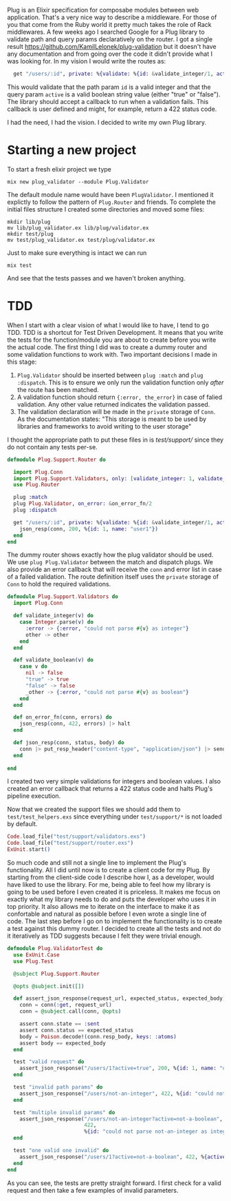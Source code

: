 Plug is an Elixir specification for composabe modules between web application. That's a very nice way to describe a middleware.
For those of you that come from the Ruby world it pretty much takes the role of Rack middlewares.
A few weeks ago I searched Google for a Plug library to validate path and query params declaratively on the router.
I got a single result https://github.com/KamilLelonek/plug-validation but it doesn't have any documentation and from going over the code it didn't provide what I was looking for.
In my vision I would write the routes as:
```elixir
  get "/users/:id", private: %{validate: %{id: &validate_integer/1, active: &validate_boolean/1}} do
```
This would validate that the path param `id` is a valid integer and that the query param `active` is a valid boolean string value (either "true" or "false").
The library should accept a callback to run when a validation fails. This callback is user defined and might, for example, return a 422 status code.

I had the need, I had the vision. I decided to write my own Plug library.

# Starting a new project

To start a fresh elixir project we type
```
mix new plug_validator --module Plug.Validator
```

The default module name would have been `PlugValidator`. I mentioned it explictly to follow the pattern of `Plug.Router` and friends.
To complete the initial files structure I created some directories and moved some files:
```
mkdir lib/plug
mv lib/plug_validator.ex lib/plug/validator.ex
mkdir test/plug
mv test/plug_validator.ex test/plug/validator.ex
```
Just to make sure everything is intact we can run
```
mix test
```

And see that the tests passes and we haven't broken anything.

# TDD

When I start with a clear vision of what I would like to have, I tend to go TDD.
TDD is a shortcut for Test Driven Development. It means that you write the tests for the function/module you are about to create before you write the actual code.
The first thing I did was to create a dummy router and some validation functions to work with. Two important decisions I made in this stage:

1. `Plug.Validator` should be inserted between `plug :match` and `plug :dispatch`. This is to ensure we only run the validation function only _after_ the route has been matched.
2. A validation function should return `{:error, the_error}` in case of falied validation. Any other value returned indicates the validation passed.
3. The validation declaration will be made in the `private` storage of `Conn`. As the documentation states: "This storage is meant to be used by libraries and frameworks to avoid writing to the user storage"

I thought the appropriate path to put these files in is *test/support/* since they do not contain any tests per-se.
```elixir
defmodule Plug.Support.Router do

  import Plug.Conn
  import Plug.Support.Validators, only: [validate_integer: 1, validate_boolean: 1, on_error_fn: 2, json_resp: 3]
  use Plug.Router

  plug :match
  plug Plug.Validator, on_error: &on_error_fn/2
  plug :dispatch

  get "/users/:id", private: %{validate: %{id: &validate_integer/1, active: &validate_boolean/1}} do
    json_resp(conn, 200, %{id: 1, name: "user1"})
  end
end
```
The dummy router shows exactly how the plug validator should be used.
We use `plug Plug.Validator` between the match and dispatch plugs. We also provide an error callback that will receive the `conn` and error list in case of a failed validation.
The route definition itself uses the `private` storage of `Conn` to hold the required validations. 
```elixir
defmodule Plug.Support.Validators do
  import Plug.Conn

  def validate_integer(v) do
    case Integer.parse(v) do
      :error -> {:error, "could not parse #{v} as integer"}
      other -> other
    end
  end

  def validate_boolean(v) do
    case v do
      nil -> false
      "true" -> true
      "false" -> false
      _other -> {:error, "could not parse #{v} as boolean"}
    end
  end

  def on_error_fn(conn, errors) do
    json_resp(conn, 422, errors) |> halt
  end

  def json_resp(conn, status, body) do
    conn |> put_resp_header("content-type", "application/json") |> send_resp(status, Poison.encode!(body))
  end
  
end
```
I created two very simple validations for integers and boolean values. I also created an error callback that returns a 422 status code and halts Plug's pipeline execution.

Now that we created the support files we should add them to `test/test_helpers.exs` since everything under `test/support/*` is not loaded by default.
```elixir
Code.load_file("test/support/validators.exs")
Code.load_file("test/support/router.exs")
ExUnit.start()
```

So much code and still not a single line to implement the Plug's functionality.
All I did until now is to create a client code for my Plug. By starting from the client-side code I describe how I, as a developer, would have liked to use the library. For me, being able to feel how my library is going to be used before I even created it is priceless. It makes me focus on exactly what my library needs to do and puts the developer who uses it in top priority. It also allows me to iterate on the interface to make it as confortable and natural as possible before I even wrote a single line of code.
The last step before I go on to implement the functionality is to create a test against this dummy router. I decided to create all the tests and not do it iteratively as TDD suggests because I felt they were trivial enough.

```elixir
defmodule Plug.ValidatorTest do
  use ExUnit.Case
  use Plug.Test

  @subject Plug.Support.Router

  @opts @subject.init([])

  def assert_json_response(request_url, expected_status, expected_body) do 
    conn = conn(:get, request_url)
    conn = @subject.call(conn, @opts)

    assert conn.state == :sent
    assert conn.status == expected_status
    body = Poison.decode!(conn.resp_body, keys: :atoms)
    assert body == expected_body
  end

  test "valid request" do
    assert_json_response("/users/1?active=true", 200, %{id: 1, name: "user1"})
  end

  test "invalid path params" do
    assert_json_response("/users/not-an-integer", 422, %{id: "could not parse not-an-integer as integer"})
  end

  test "multiple invalid params" do
    assert_json_response("/users/not-an-integer?active=not-a-boolean", 
                         422, 
                         %{id: "could not parse not-an-integer as integer", active: "could not parse not-a-boolean as boolean"})
  end

  test "one valid one invalid" do
    assert_json_response("/users/1?active=not-a-boolean", 422, %{active: "could not parse not-a-boolean as boolean"})
  end
end


```
As you can see, the tests are pretty straight forward. I first check for a valid request and then take a few examples of invalid parameters.
